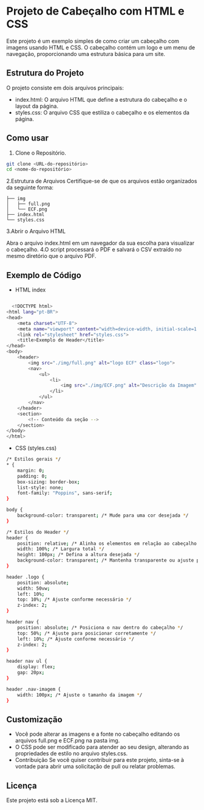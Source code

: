
# Projeto de Cabeçalho com HTML e CSS
Este projeto é um exemplo simples de como criar um cabeçalho com imagens usando HTML e CSS. O cabeçalho contém um logo e um menu de navegação, proporcionando uma estrutura básica para um site.


## Estrutura do Projeto
O projeto consiste em dois arquivos principais:

- index.html: O arquivo HTML que define a estrutura do cabeçalho e o layout da página.
- styles.css: O arquivo CSS que estiliza o cabeçalho e os elementos da página.


## Como usar
1. Clone o Repositório.

```bash
git clone <URL-do-repositório>
cd <nome-do-repositório>
```

2.Estrutura de Arquivos
Certifique-se de que os arquivos estão organizados da seguinte forma:
```
├── img
│   ├── full.png
│   └── ECF.png
├── index.html
└── styles.css
```

3.Abrir o Arquivo HTML

Abra o arquivo index.html em um navegador da sua escolha para visualizar o cabeçalho.
4.O script processará o PDF e salvará o CSV extraído no mesmo diretório que o arquivo PDF.

## Exemplo de Código
- HTML index
```bash

  <!DOCTYPE html>
<html lang="pt-BR">
<head>
    <meta charset="UTF-8">
    <meta name="viewport" content="width=device-width, initial-scale=1.0">
    <link rel="stylesheet" href="styles.css">
    <title>Exemplo de Header</title>
</head>
<body>
    <header>
        <img src="./img/full.png" alt="logo ECF" class="logo">
        <nav>
            <ul>
                <li>
                    <img src="./img/ECF.png" alt="Descrição da Imagem" class="nav-imagem">
                </li>
            </ul>
        </nav>
    </header>
    <section>
        <!-- Conteúdo da seção -->
    </section>
</body>
</html>
```

- CSS (styles.css)
```bash
/* Estilos gerais */
* {
    margin: 0;
    padding: 0;
    box-sizing: border-box;
    list-style: none;
    font-family: "Poppins", sans-serif;
}

body {
    background-color: transparent; /* Mude para uma cor desejada */
}

/* Estilos do Header */
header {
    position: relative; /* Alinha os elementos em relação ao cabeçalho */
    width: 100%; /* Largura total */
    height: 100px; /* Defina a altura desejada */
    background-color: transparent; /* Mantenha transparente ou ajuste para uma cor */
}

header .logo {
    position: absolute;
    width: 50vw;
    left: 10%;
    top: 10%; /* Ajuste conforme necessário */
    z-index: 2;
}

header nav {
    position: absolute; /* Posiciona o nav dentro do cabeçalho */
    top: 50%; /* Ajuste para posicionar corretamente */
    left: 10%; /* Ajuste conforme necessário */
    z-index: 2;
}

header nav ul {
    display: flex;
    gap: 20px;
}

header .nav-imagem {
    width: 100px; /* Ajuste o tamanho da imagem */
}

```
## Customização
- Você pode alterar as imagens e a fonte no cabeçalho editando os arquivos full.png e ECF.png na pasta img.
- O CSS pode ser modificado para atender ao seu design, alterando as propriedades de estilo no arquivo styles.css.
- Contribuição
Se você quiser contribuir para este projeto, sinta-se à vontade para abrir uma solicitação de pull ou relatar problemas.
## Licença
Este projeto está sob a Licença MIT.
